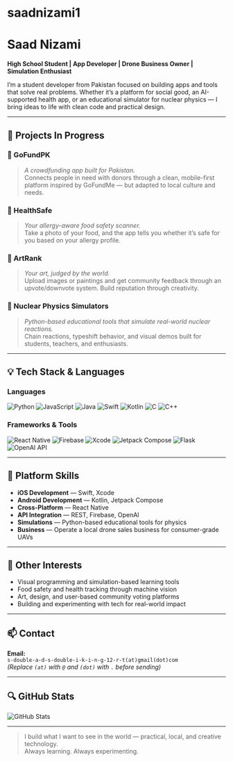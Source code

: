 # saadnizami1
# Saad Nizami

**High School Student | App Developer | Drone Business Owner | Simulation Enthusiast**

I’m a student developer from Pakistan focused on building apps and tools that solve real problems. Whether it’s a platform for social good, an AI-supported health app, or an educational simulator for nuclear physics — I bring ideas to life with clean code and practical design.

---

## 🚧 Projects In Progress

### 🔹 GoFundPK  
> *A crowdfunding app built for Pakistan.*  
Connects people in need with donors through a clean, mobile-first platform inspired by GoFundMe — but adapted to local culture and needs.

### 🔹 HealthSafe  
> *Your allergy-aware food safety scanner.*  
Take a photo of your food, and the app tells you whether it’s safe for you based on your allergy profile.

### 🔹 ArtRank  
> *Your art, judged by the world.*  
Upload images or paintings and get community feedback through an upvote/downvote system. Build reputation through creativity.

### 🔹 Nuclear Physics Simulators  
> *Python-based educational tools that simulate real-world nuclear reactions.*  
Chain reactions, typeshift behavior, and visual demos built for students, teachers, and enthusiasts.

---

## 💡 Tech Stack & Languages

### Languages
![Python](https://img.shields.io/badge/-Python-3776AB?style=for-the-badge&logo=python&logoColor=white)
![JavaScript](https://img.shields.io/badge/-JavaScript-F7DF1E?style=for-the-badge&logo=javascript&logoColor=black)
![Java](https://img.shields.io/badge/-Java-007396?style=for-the-badge&logo=java&logoColor=white)
![Swift](https://img.shields.io/badge/-Swift-FA7343?style=for-the-badge&logo=swift&logoColor=white)
![Kotlin](https://img.shields.io/badge/-Kotlin-0095D5?style=for-the-badge&logo=kotlin&logoColor=white)
![C](https://img.shields.io/badge/-C-00599C?style=for-the-badge&logo=c&logoColor=white)
![C++](https://img.shields.io/badge/-C++-00599C?style=for-the-badge&logo=c%2B%2B&logoColor=white)

### Frameworks & Tools
![React Native](https://img.shields.io/badge/-React_Native-61DAFB?style=for-the-badge&logo=react&logoColor=black)
![Firebase](https://img.shields.io/badge/-Firebase-FFCA28?style=for-the-badge&logo=firebase&logoColor=black)
![Xcode](https://img.shields.io/badge/-Xcode-1575F9?style=for-the-badge&logo=xcode&logoColor=white)
![Jetpack Compose](https://img.shields.io/badge/-Jetpack_Compose-4285F4?style=for-the-badge&logo=android&logoColor=white)
![Flask](https://img.shields.io/badge/-Flask-000000?style=for-the-badge&logo=flask&logoColor=white)
![OpenAI API](https://img.shields.io/badge/-OpenAI_API-412991?style=for-the-badge&logo=openai&logoColor=white)

---

## 📱 Platform Skills

- **iOS Development** — Swift, Xcode
- **Android Development** — Kotlin, Jetpack Compose
- **Cross-Platform** — React Native
- **API Integration** — REST, Firebase, OpenAI
- **Simulations** — Python-based educational tools for physics
- **Business** — Operate a local drone sales business for consumer-grade UAVs

---

## 🧠 Other Interests

- Visual programming and simulation-based learning tools
- Food safety and health tracking through machine vision
- Art, design, and user-based community voting platforms
- Building and experimenting with tech for real-world impact

---

## 📫 Contact

**Email:**  
`s-double-a-d-s-double-i-k-i-n-g-12-r-t(at)gmail(dot)com`  
*(Replace `(at)` with `@` and `(dot)` with `.` before sending)*

---

## 🔍 GitHub Stats

![GitHub Stats](https://github-readme-stats.vercel.app/api?username=your-username&show_icons=true&theme=default&hide=prs)

---

> I build what I want to see in the world — practical, local, and creative technology.  
> Always learning. Always experimenting.
